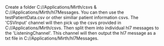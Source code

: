 Create a folder C://Applications/Mirth/csvs & C://Applications/Mirth/hl7Messages. You can then use the testPatientData.csv or 
other similiar patient information csvs. The 'CSVInput' channel will then pick up the csvs provided in C://Applications/Mirth/csvs.
Then split them into individual hl7 messages to the 'ListeningChannel'. This channel will then output the hl7 message as a txt file in 
C://Applications/Mirth/hl7Messages.
